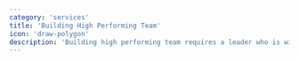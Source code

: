 ```yaml
---
category: 'services'
title: 'Building High Performing Team'
icon: 'draw-polygon'
description: 'Building high performing team requires a leader who is willing to invest time,  persevere and has a heart to serve the team members. All his actions should demonstrate his desire to make the team succeed.'
---
```

